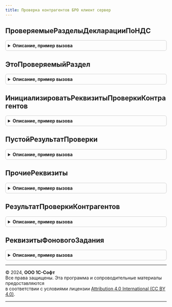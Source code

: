 ```yaml
---
title: Проверка контрагентов БРО клиент сервер
---
```



## ПроверяемыеРазделыДекларацииПоНДС
<details style="margin: 1em 0; padding: 0.5em; border: 1px solid #ccc; border-radius: 6px;">

<summary style="font-weight: bold; cursor: pointer;">Описание, пример вызова</summary>

```bsl

Функция ПроверяемыеРазделыДекларацииПоНДС() Экспорт
```

Пример вызова
```bsl
Результат = ПроверкаКонтрагентовБРОКлиентСервер.ПроверяемыеРазделыДекларацииПоНДС() 
```
</details>

## ЭтоПроверяемыйРаздел
<details style="margin: 1em 0; padding: 0.5em; border: 1px solid #ccc; border-radius: 6px;">

<summary style="font-weight: bold; cursor: pointer;">Описание, пример вызова</summary>

```bsl

Функция ЭтоПроверяемыйРаздел(ИмяРаздела) Экспорт
```

Пример вызова
```bsl
Результат = ПроверкаКонтрагентовБРОКлиентСервер.ЭтоПроверяемыйРаздел(ИмяРаздела) 
```
</details>

## ИнициализироватьРеквизитыПроверкиКонтрагентов
<details style="margin: 1em 0; padding: 0.5em; border: 1px solid #ccc; border-radius: 6px;">

<summary style="font-weight: bold; cursor: pointer;">Описание, пример вызова</summary>

```bsl

Процедура ИнициализироватьРеквизитыПроверкиКонтрагентов(Форма, ЭтоДекларацияПоНДС = Истина) Экспорт
```

Пример вызова
```bsl
ПроверкаКонтрагентовБРОКлиентСервер.ИнициализироватьРеквизитыПроверкиКонтрагентов(Форма, ЭтоДекларацияПоНДС);
```
</details>

## ПустойРезультатПроверки
<details style="margin: 1em 0; padding: 0.5em; border: 1px solid #ccc; border-radius: 6px;">

<summary style="font-weight: bold; cursor: pointer;">Описание, пример вызова</summary>

```bsl

Функция ПустойРезультатПроверки() Экспорт
```

Пример вызова
```bsl
Результат = ПроверкаКонтрагентовБРОКлиентСервер.ПустойРезультатПроверки() 
```
</details>

## ПрочиеРеквизиты
<details style="margin: 1em 0; padding: 0.5em; border: 1px solid #ccc; border-radius: 6px;">

<summary style="font-weight: bold; cursor: pointer;">Описание, пример вызова</summary>

```bsl

Функция ПрочиеРеквизиты(ЭтоДекларацияПоНДС) Экспорт
```

Пример вызова
```bsl
Результат = ПроверкаКонтрагентовБРОКлиентСервер.ПрочиеРеквизиты(ЭтоДекларацияПоНДС) 
```
</details>

## РезультатПроверкиКонтрагентов
<details style="margin: 1em 0; padding: 0.5em; border: 1px solid #ccc; border-radius: 6px;">

<summary style="font-weight: bold; cursor: pointer;">Описание, пример вызова</summary>

```bsl

Функция РезультатПроверкиКонтрагентов(Форма) Экспорт
```

Пример вызова
```bsl
Результат = ПроверкаКонтрагентовБРОКлиентСервер.РезультатПроверкиКонтрагентов(Форма) 
```
</details>

## РеквизитыФоновогоЗадания
<details style="margin: 1em 0; padding: 0.5em; border: 1px solid #ccc; border-radius: 6px;">

<summary style="font-weight: bold; cursor: pointer;">Описание, пример вызова</summary>

```bsl

Функция РеквизитыФоновогоЗадания() Экспорт
```

Пример вызова
```bsl
Результат = ПроверкаКонтрагентовБРОКлиентСервер.РеквизитыФоновогоЗадания());
```
</details>

---

© 2024, **ООО 1С-Софт**  
Все права защищены. Эта программа и сопроводительные материалы предоставляются  
в соответствии с условиями лицензии [Attribution 4.0 International (CC BY 4.0)](https://creativecommons.org/licenses/by/4.0/legalcode).

---
